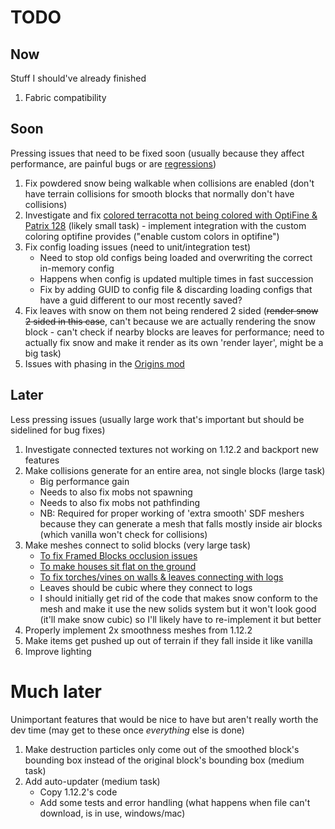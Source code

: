 # TODO
## Now
Stuff I should've already finished
1. Fabric compatibility

## Soon
Pressing issues that need to be fixed soon (usually because they affect performance, are painful bugs or are [regressions](https://en.wikipedia.org/wiki/Software_regression))
1. Fix powdered snow being walkable when collisions are enabled (don't have terrain collisions for smooth blocks that normally don't have collisions)
1. Investigate and fix [colored terracotta not being colored with OptiFine & Patrix 128](https://discord.com/channels/493715188843937793/520716613574590494/962760253378822276) (likely small task) - implement integration with the custom coloring optifine provides ("enable custom colors in optifine")
1. Fix config loading issues (need to unit/integration test)
   - Need to stop old configs being loaded and overwriting the correct in-memory config
   - Happens when config is updated multiple times in fast succession
   - Fix by adding GUID to config file & discarding loading configs that have a guid different to our most recently saved?
1. Fix leaves with snow on them not being rendered 2 sided (~~render snow 2 sided in this case~~, can't because we are actually rendering the snow block - can't check if nearby blocks are leaves for performance; need to actually fix snow and make it render as its own 'render layer', might be a big task)
1. Issues with phasing in the [Origins mod](https://www.curseforge.com/minecraft/mc-mods/origins-forge)

## Later
Less pressing issues (usually large work that's important but should be sidelined for bug fixes)
1. Investigate connected textures not working on 1.12.2 and backport new features
1. Make collisions generate for an entire area, not single blocks (large task)
   - Big performance gain
   - Needs to also fix mobs not spawning
   - Needs to also fix mobs not pathfinding
   - NB: Required for proper working of 'extra smooth' SDF meshers because they can generate a mesh that falls mostly inside air blocks (which vanilla won't check for collisions)
1. Make meshes connect to solid blocks (very large task)
   - [To fix Framed Blocks occlusion issues](https://discord.com/channels/313125603924639766/540691915373412393/972656116829925416)
   - [To make houses sit flat on the ground](https://discord.com/channels/493715188843937793/493715189338734595/959669519725494323)
   - [To fix torches/vines on walls & leaves connecting with logs](https://discord.com/channels/493715188843937793/493715189338734595/955388320723120178)
   - Leaves should be cubic where they connect to logs
   - I should initially get rid of the code that makes snow conform to the mesh and make it use the new solids system but it won't look good (it'll make snow cubic) so I'll likely have to re-implement it but better
1. Properly implement 2x smoothness meshes from 1.12.2
1. Make items get pushed up out of terrain if they fall inside it like vanilla
1. Improve lighting

# Much later
Unimportant features that would be nice to have but aren't really worth the dev time (may get to these once *everything* else is done)
1. Make destruction particles only come out of the smoothed block's bounding box instead of the original block's bounding box (medium task)
1. Add auto-updater (medium task)
   - Copy 1.12.2's code
   - Add some tests and error handling (what happens when file can't download, is in use, windows/mac)
